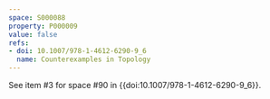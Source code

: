```yaml
---
space: S000088
property: P000009
value: false
refs:
- doi: 10.1007/978-1-4612-6290-9_6
  name: Counterexamples in Topology
---
```


See item #3 for space #90 in {{doi:10.1007/978-1-4612-6290-9_6}}.
